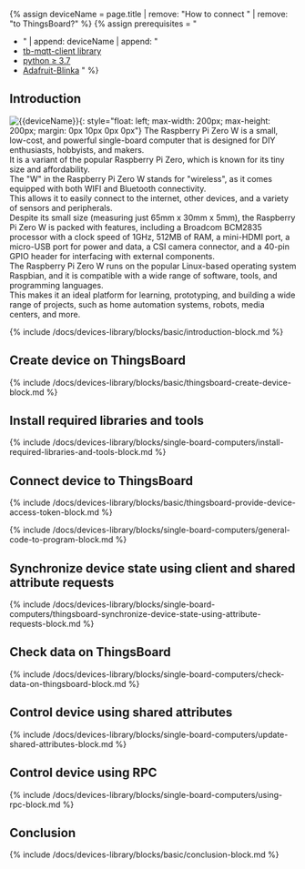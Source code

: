 
{% assign deviceName = page.title | remove: "How to connect " | remove: "to ThingsBoard?" %}
{% assign prerequisites = "
- " | append: deviceName | append: "
- [tb-mqtt-client library](https://pypi.org/project/tb-mqtt-client/)
- [python ≥ 3.7](https://www.python.org/)
- [Adafruit-Blinka](https://pypi.org/project/Adafruit-Blinka/) "
 %}

## Introduction

![{{deviceName}}](/images/devices-library/{{page.deviceImageFileName}}){: style="float: left; max-width: 200px; max-height: 200px; margin: 0px 10px 0px 0px"}
The Raspberry Pi Zero W is a small, low-cost, and powerful single-board computer that is designed for DIY enthusiasts, hobbyists, and makers.  
 It is a variant of the popular Raspberry Pi Zero, which is known for its tiny size and affordability.  
 The "W" in the Raspberry Pi Zero W stands for "wireless", as it comes equipped with both WIFI and Bluetooth connectivity.  
 This allows it to easily connect to the internet, other devices, and a variety of sensors and peripherals.  
Despite its small size (measuring just 65mm x 30mm x 5mm), the Raspberry Pi Zero W is packed with features, including a Broadcom BCM2835 processor with a clock speed of 1GHz, 512MB of RAM, a mini-HDMI port, a micro-USB port for power and data, a CSI camera connector, and a 40-pin GPIO header for interfacing with external components.  
 The Raspberry Pi Zero W runs on the popular Linux-based operating system Raspbian, and it is compatible with a wide range of software, tools, and programming languages.  
This makes it an ideal platform for learning, prototyping, and building a wide range of projects, such as home automation systems, robots, media centers, and more.  


{% include /docs/devices-library/blocks/basic/introduction-block.md %}

## Create device on ThingsBoard

{% include /docs/devices-library/blocks/basic/thingsboard-create-device-block.md %}

## Install required libraries and tools

{% include /docs/devices-library/blocks/single-board-computers/install-required-libraries-and-tools-block.md %}

## Connect device to ThingsBoard

{% include /docs/devices-library/blocks/basic/thingsboard-provide-device-access-token-block.md %}

{% include /docs/devices-library/blocks/single-board-computers/general-code-to-program-block.md %}

## Synchronize device state using client and shared attribute requests
{% include /docs/devices-library/blocks/single-board-computers/thingsboard-synchronize-device-state-using-attribute-requests-block.md %}

## Check data on ThingsBoard

{% include /docs/devices-library/blocks/single-board-computers/check-data-on-thingsboard-block.md %}

## Control device using shared attributes

{% include /docs/devices-library/blocks/single-board-computers/update-shared-attributes-block.md %}

## Control device using RPC

{% include /docs/devices-library/blocks/single-board-computers/using-rpc-block.md %}

## Conclusion

{% include /docs/devices-library/blocks/basic/conclusion-block.md %}
